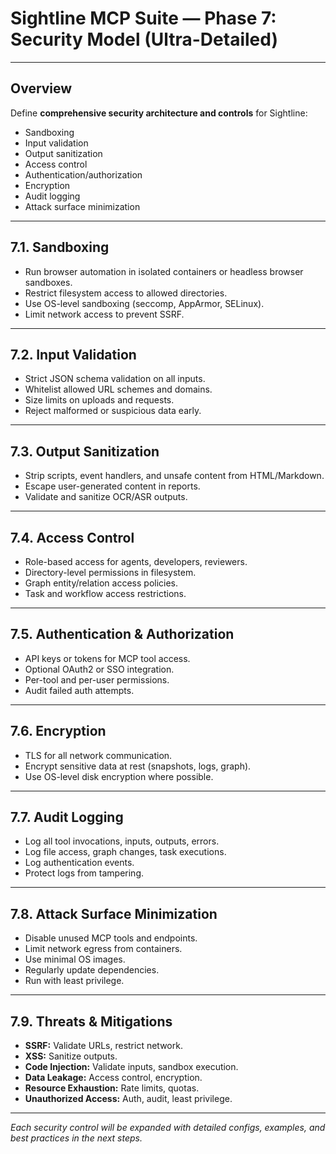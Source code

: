 # Sightline MCP Suite — Phase 7: Security Model (Ultra-Detailed)

---

## Overview

Define **comprehensive security architecture and controls** for Sightline:

- Sandboxing
- Input validation
- Output sanitization
- Access control
- Authentication/authorization
- Encryption
- Audit logging
- Attack surface minimization

---

## 7.1. **Sandboxing**

- Run browser automation in isolated containers or headless browser sandboxes.
- Restrict filesystem access to allowed directories.
- Use OS-level sandboxing (seccomp, AppArmor, SELinux).
- Limit network access to prevent SSRF.

---

## 7.2. **Input Validation**

- Strict JSON schema validation on all inputs.
- Whitelist allowed URL schemes and domains.
- Size limits on uploads and requests.
- Reject malformed or suspicious data early.

---

## 7.3. **Output Sanitization**

- Strip scripts, event handlers, and unsafe content from HTML/Markdown.
- Escape user-generated content in reports.
- Validate and sanitize OCR/ASR outputs.

---

## 7.4. **Access Control**

- Role-based access for agents, developers, reviewers.
- Directory-level permissions in filesystem.
- Graph entity/relation access policies.
- Task and workflow access restrictions.

---

## 7.5. **Authentication & Authorization**

- API keys or tokens for MCP tool access.
- Optional OAuth2 or SSO integration.
- Per-tool and per-user permissions.
- Audit failed auth attempts.

---

## 7.6. **Encryption**

- TLS for all network communication.
- Encrypt sensitive data at rest (snapshots, logs, graph).
- Use OS-level disk encryption where possible.

---

## 7.7. **Audit Logging**

- Log all tool invocations, inputs, outputs, errors.
- Log file access, graph changes, task executions.
- Log authentication events.
- Protect logs from tampering.

---

## 7.8. **Attack Surface Minimization**

- Disable unused MCP tools and endpoints.
- Limit network egress from containers.
- Use minimal OS images.
- Regularly update dependencies.
- Run with least privilege.

---

## 7.9. **Threats & Mitigations**

- **SSRF:** Validate URLs, restrict network.
- **XSS:** Sanitize outputs.
- **Code Injection:** Validate inputs, sandbox execution.
- **Data Leakage:** Access control, encryption.
- **Resource Exhaustion:** Rate limits, quotas.
- **Unauthorized Access:** Auth, audit, least privilege.

---

*Each security control will be expanded with detailed configs, examples, and best practices in the next steps.*
